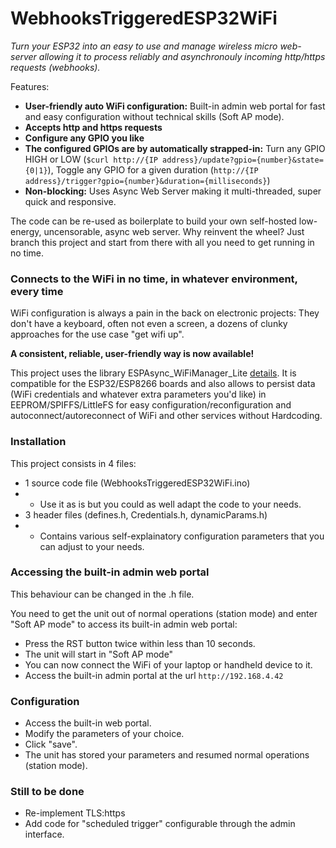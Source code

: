 # WebhooksTriggeredESP32WiFi

*Turn your ESP32 into an easy to use and manage wireless micro web-server allowing it to process reliably and asynchronouly incoming http/https requests (webhooks).*

Features:

* **User-friendly auto WiFi configuration:** Built-in admin web portal for fast and easy configuration without technical skills (Soft AP mode).
* **Accepts http and https requests**
* **Configure any GPIO you like** 
* **The configured GPIOs are by automatically strapped-in:** Turn any GPIO HIGH or LOW (`$curl http://{IP address}/update?gpio={number}&state={0|1}`), Toggle any GPIO for a given duration (`http://{IP address}/trigger?gpio={number}&duration={milliseconds}`)
* **Non-blocking:** Uses Async Web Server making it multi-threaded, super quick and responsive. 

The code can be re-used as boilerplate to build your own self-hosted low-energy, uncensorable, async web server.
Why reinvent the wheel?
Just branch this project and start from there with all you need to get running in no time.

### Connects to the WiFi in no time, in whatever environment, every time

WiFi configuration is always a pain in the back on electronic projects: They don't have a keyboard, often not even a screen, a dozens of clunky approaches for the use case "get wifi up".  

**A consistent, reliable, user-friendly way is now available!**

This project uses the library ESPAsync_WiFiManager_Lite [details](https://github.com/khoih-prog/ESPAsync_WiFiManager_Lite). It is compatible for the ESP32/ESP8266 boards and also allows to persist data (WiFi credentials and whatever extra parameters you'd like) in EEPROM/SPIFFS/LittleFS for easy configuration/reconfiguration and autoconnect/autoreconnect of WiFi and other services without Hardcoding.
  
### Installation
This project consists in 4 files: 
* 1 source code file (WebhooksTriggeredESP32WiFi.ino)
* * Use it as is but you could as well adapt the code to your needs.
* 3 header files (defines.h, Credentials.h, dynamicParams.h)
* * Contains various self-explainatory configuration parameters that you can adjust to your needs.

### Accessing the built-in admin web portal
This behaviour can be changed in the .h file.

You need to get the unit out of normal operations (station mode) and enter "Soft AP mode" to access its built-in admin web portal:
* Press the RST button twice within less than 10 seconds.
* The unit will start in "Soft AP mode" 
* You can now connect the WiFi of your laptop or handheld device to it.
* Access the built-in admin portal at the url `http://192.168.4.42`

### Configuration
* Access the built-in web portal.
* Modify the parameters of your choice.
* Click "save".
* The unit has stored your parameters and resumed normal operations (station mode).

### Still to be done
* Re-implement TLS:https
* Add code for "scheduled trigger" configurable through the admin interface.


